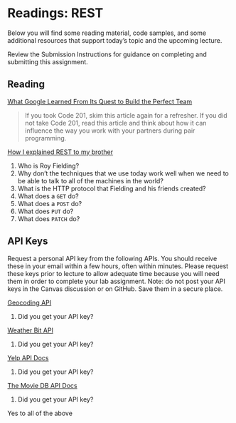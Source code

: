 Readings: REST
==============

Below you will find some reading material, code samples, and some additional resources that support today’s topic and the upcoming lecture.

Review the Submission Instructions for guidance on completing and submitting this assignment.

Reading
-------

[What Google Learned From Its Quest to Build the Perfect Team](https://www.google.com/amp/mobile.nytimes.com/2016/02/28/magazine/what-google-learned-from-its-quest-to-build-the-perfect-team.amp.html)

> If you took Code 201, skim this article again for a refresher. If you did not take Code 201, read this article and think about how it can influence the way you work with your partners during pair programming.

[How I explained REST to my brother](https://gist.github.com/brookr/5977550)

1.  Who is Roy Fielding?
2.  Why don’t the techniques that we use today work well when we need to be able to talk to all of the machines in the world?
3.  What is the HTTP protocol that Fielding and his friends created?
4.  What does a `GET` do?
5.  What does a `POST` do?
6.  What does `PUT` do?
7.  What does `PATCH` do?

API Keys
--------

Request a personal API key from the following APIs. You should receive these in your email within a few hours, often within minutes. Please request these keys prior to lecture to allow adequate time because you will need them in order to complete your lab assignment. Note: do not post your API keys in the Canvas discussion or on GitHub. Save them in a secure place.

[Geocoding API](https://locationiq.com/)

1.  Did you get your API key?

[Weather Bit API](https://www.weatherbit.io/)

1.  Did you get your API key?

[Yelp API Docs](https://www.yelp.com/developers/documentation/v3/business_search)

1.  Did you get your API key?

[The Movie DB API Docs](https://developers.themoviedb.org/3/getting-started/introduction)

1.  Did you get your API key?

Yes to all of the above 
